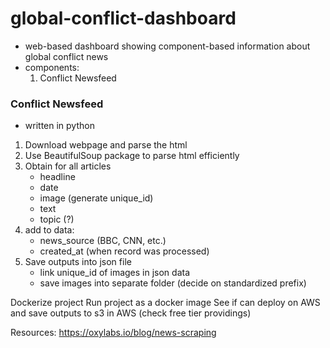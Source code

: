 # global-conflict-dashboard

- web-based dashboard showing component-based information about global conflict news
- components:
  1. Conflict Newsfeed

### Conflict Newsfeed
- written in python
1. Download webpage and parse the html
2. Use BeautifulSoup package to parse html efficiently
3. Obtain for all articles
   - headline
   - date
   - image (generate unique_id)
   - text
   - topic (?)
4. add to data:
   - news_source (BBC, CNN, etc.)
   - created_at (when record was processed)
5. Save outputs into json file
   - link unique_id of images in json data
   - save images into separate folder (decide on standardized prefix)

Dockerize project
Run project as a docker image
See if can deploy on AWS and save outputs to s3 in AWS (check free tier providings)

Resources:
https://oxylabs.io/blog/news-scraping